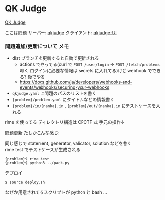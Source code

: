# QK Judge

[QK Judge](https://judge.tqk.blue)

ここは問題 サーバー: [qkjudge](https://github.com/tqkoh/qkjudge) クライアント: [qkjudge-UI](https://github.com/tqkoh/qkjudge-UI)


### 問題追加/更新について メモ

- dist ブランチを更新すると自動で更新される
  - actions でやってる(curl で `POST /user/login` -> `POST /fetch/problems` 叩く ログインに必要な情報は secrets に入れてる)けど webhook でできる? 後でやる
  - https://docs.github.com/ja/developers/webhooks-and-events/webhooks/securing-your-webhooks
- `qkjudge.yaml` に問題のパスのリストを書く
- `{problem}/problem.yaml` にタイトルなどの情報書く
- `{problem}/in/{nanka}.in` , `{problem}/out/{nanka}.in` にテストケースを入れる

rime を使ってる ディレクトリ構造は CPCTF 式 手元の操作↓

問題更新 たしかこんな感じ:

同じ感じで statement, generator, validator, solution などを書く<br>
rime test でテストケースが生成される<br>

```
{problem}$ rime test
{problem}$ python3 ../pack.py
```

デプロイ

```
$ source deploy.sh
```

なぜか用意されてるスクリプトが python と bash ...
